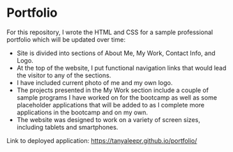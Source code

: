 # Portfolio

For this repository, I wrote the HTML and CSS for a sample professional portfolio which will be updated over time:

- Site is divided into sections of About Me, My Work, Contact Info, and Logo.
- At the top of the website, I put functional navigation links that would lead the visitor to any of the sections.
- I have included current photo of me and my own logo.
- The projects presented in the My Work section include a couple of sample programs I have worked on for the bootcamp as well as some placeholder applications that will be added to as I complete more applications in the bootcamp and on my own.
- The website was designed to work on a variety of screen sizes, including tablets and smartphones.

Link to deployed application: https://tanyaleepr.github.io/portfolio/

<img scr="../assets/images/portfolio_screenshot.png">